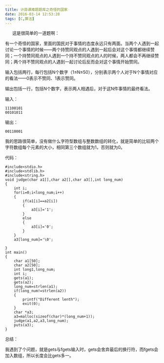 ```yaml
---
title: 计蒜课难题题库之奇怪的国家
date: 2016-03-14 12:53:28
tags: [C,算法]
---
```


      这是很简单的一道题啊：

有一个奇怪的国家，里面的国民对于事情的态度永远只有两面。当两个人遇到一起讨论一个事情的时候——两个持赞同观点的人遇到一起后会对这个事情都继续赞同；一个持赞同观点的人遇到一个持不赞同观点的人的时候，两人都会不再继续赞同；两个持不赞同观点的人遇到一起讨论后反而会对这个事情开始赞同。

输入包括两行，每行包括N个数字（1≤N≤50），分别表示两个人对于N个事情对应的看法——0表示不赞同、1表示赞同。

输出包括一行，包括N个数字，表示两人相遇后，对于这N件事情的最终看法。

输入：

```
11100101
00101011
```

输出：

```
00110001
```

我的思路很简单，没有做什么字符型数组与整数数组的转化，就是简单的比较两个字符数组每个元素的大小，相同第三个数组就为1，否则就为0。

代码：

```
#include<stdio.h>
#include<stdlib.h>
#include<string.h>
void judge(char a1[],char a2[],char a3[],int long_num)
{
    int i;
    for(i=0;i<long_num;i++)
    {
        if(a1[i]==a2[i])
        {
            a3[i]='1';
        }
        else
        {
            a3[i]='0';
        }
    }
    a3[long_num]='\0';

}
int main()
{
    char a1[50];
    char a2[50];
    int long1,long_num;
    int i;
    gets(a1);
    gets(a2);
    long_num=strlen(a1);
    if(long_num!=strlen(a2))
    {
        printf("Different lenth");
        exit(0);
    }
    char *a3;
    a3=malloc(sizeof(char)*(long_num+1));
    judge(a1,a2,a3,long_num);
    puts(a3);
}
```

总结：

我遇到了个问题，就是gets与fgets输入时，gets会舍弃最后的换行符，而fgets会加入数组，所以长度会比gets多一。
